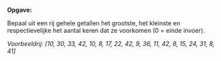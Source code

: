**Opgave:**

Bepaal uit een rij gehele getallen het grootste, het kleinste en respectievelijke het aantal keren dat ze voorkomen (0 = einde invoer). 

*Voorbeeldrij: [10, 30, 33, 42, 10, 8, 17, 22, 42, 9, 36, 11, 42, 8, 15, 24, 31, 8, 41]* 
